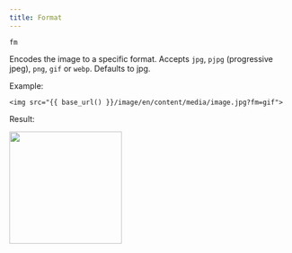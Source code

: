 ```yaml
---
title: Format
---
```


`fm`

Encodes the image to a specific format. Accepts `jpg`, `pjpg` (progressive jpeg), `png`, `gif` or `webp`. Defaults to jpg.

Example:

```twig
<img src="{{ base_url() }}/image/en/content/media/image.jpg?fm=gif">
```

Result:

<img width="200" src="[base_url]/image/en/content/media/image.jpg?q=70&w=200&dpr=2&fm=gif" />
